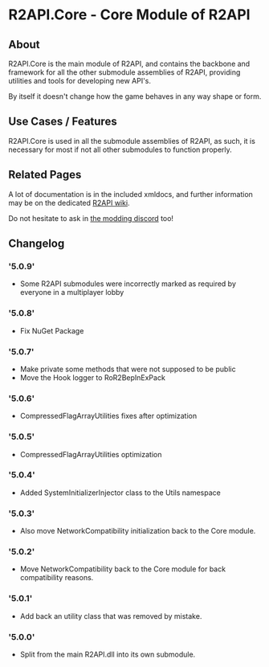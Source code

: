# R2API.Core - Core Module of R2API

## About

R2API.Core is the main module of R2API, and contains the backbone and framework for all the other submodule assemblies of R2API, providing utilities and tools for developing new API's.

By itself it doesn't change how the game behaves in any way shape or form.

## Use Cases / Features

R2API.Core is used in all the submodule assemblies of R2API, as such, it is necessary for most if not all other submodules to function properly.

## Related Pages

A lot of documentation is in the included xmldocs, and further information may be on the dedicated [R2API wiki](https://github.com/risk-of-thunder/R2API/wiki).

Do not hesitate to ask in [the modding discord](https://discord.gg/5MbXZvd) too!

## Changelog

### '5.0.9'
* Some R2API submodules were incorrectly marked as required by everyone in a multiplayer lobby

### '5.0.8'
* Fix NuGet Package

### '5.0.7'
* Make private some methods that were not supposed to be public
* Move the Hook logger to RoR2BepInExPack

### '5.0.6'
* CompressedFlagArrayUtilities fixes after optimization

### '5.0.5'
* CompressedFlagArrayUtilities optimization

### '5.0.4'
* Added SystemInitializerInjector class to the Utils namespace

### '5.0.3'
* Also move NetworkCompatibility initialization back to the Core module.

### '5.0.2'
* Move NetworkCompatibility back to the Core module for back compatibility reasons.

### '5.0.1'
* Add back an utility class that was removed by mistake.

### '5.0.0'
* Split from the main R2API.dll into its own submodule.
